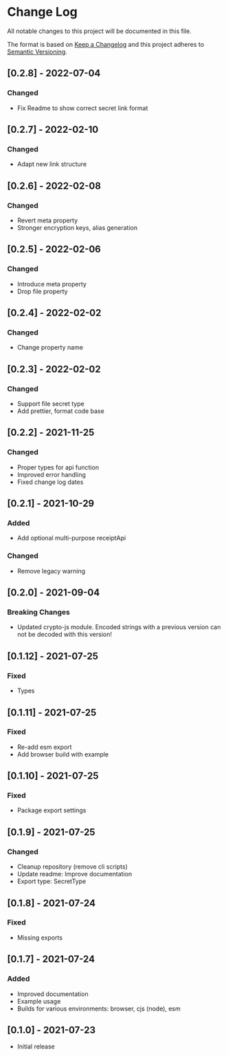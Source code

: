 # Change Log

All notable changes to this project will be documented in this file.

The format is based on [Keep a Changelog](http://keepachangelog.com/)
and this project adheres to [Semantic Versioning](http://semver.org/).

## [0.2.8] - 2022-07-04

### Changed

- Fix Readme to show correct secret link format

## [0.2.7] - 2022-02-10

### Changed

- Adapt new link structure

## [0.2.6] - 2022-02-08

### Changed

- Revert meta property
- Stronger encryption keys, alias generation

## [0.2.5] - 2022-02-06

### Changed

- Introduce meta property
- Drop file property

## [0.2.4] - 2022-02-02

### Changed

- Change property name

## [0.2.3] - 2022-02-02

### Changed

- Support file secret type
- Add prettier, format code base

## [0.2.2] - 2021-11-25

### Changed

- Proper types for api function
- Improved error handling
- Fixed change log dates

## [0.2.1] - 2021-10-29

### Added

- Add optional multi-purpose receiptApi

### Changed

- Remove legacy warning

## [0.2.0] - 2021-09-04

### Breaking Changes

- Updated crypto-js module. Encoded strings with a previous version can not be decoded with this version!

## [0.1.12] - 2021-07-25

### Fixed

- Types

## [0.1.11] - 2021-07-25

### Fixed

- Re-add esm export
- Add browser build with example

## [0.1.10] - 2021-07-25

### Fixed

- Package export settings

## [0.1.9] - 2021-07-25

### Changed

- Cleanup repository (remove cli scripts)
- Update readme: Improve documentation
- Export type: SecretType

## [0.1.8] - 2021-07-24

### Fixed

- Missing exports

## [0.1.7] - 2021-07-24

### Added

- Improved documentation
- Example usage
- Builds for various environments: browser, cjs (node), esm

## [0.1.0] - 2021-07-23

- Initial release
